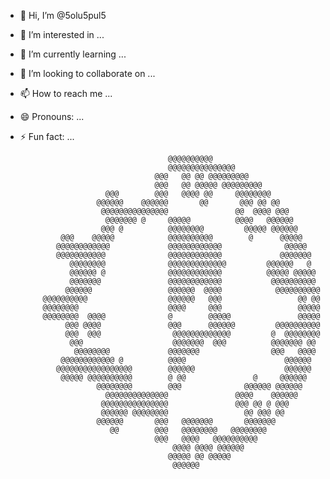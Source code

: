 - 👋 Hi, I’m @5olu5pul5
- 👀 I’m interested in ...
- 🌱 I’m currently learning ...
- 💞️ I’m looking to collaborate on ...
- 📫 How to reach me ...
- 😄 Pronouns: ...
- ⚡ Fun fact: ...
                                                                  
                                                                                   
                                       @@@@@@@@@@                                  
                                       @@@@@@@@@@@@@@@                             
                                    @@@   @@ @@ @@@@@@@@@                          
                                    @@@   @@ @@@@@ @@@@@@@@@                       
                         @@@        @@@   @@@@ @@     @@@@@@@@                     
                       @@@@@@    @@@@@@       @@       @@@ @@ @@                   
                        @@@@@@@@@@@@@@@               @@  @@@@ @@@                 
                         @@@@@@@ @     @@@@@          @@@@   @@@@@@                
                        @@@ @          @@@@@@@@         @@@@@ @@@@@@               
               @@@    @@@@@            @@@@@@@@@@        @      @@@@@              
              @@@@@@@@@@@@             @@@@@@@@@@@@              @@@@@             
              @@@@@@@@@@@              @@@@@@@@@@@@             @@@@@@@            
                 @@@@@@@@              @@@@@@@@@@@@@         @@@@@@   @            
                 @@@@@@ @              @@@@@@@@@@@@          @@@@@ @@@@@           
                 @@@@@@@               @@@@@@@@@@@@           @@@@@@@@@@           
                @@@@@@                 @@@@@@  @@@@            @@@@@@@@@@          
           @@@@@@@@@@                  @@@@@@   @@@                 @@ @@          
           @@@@@@@@                    @@@@     @@@                 @@@@@          
           @@@@@@@@  @@@@              @        @@@@@               @@@@@          
                @@@ @@@@               @@@      @@@@@@         @@@@@@@@@@          
                @@@  @@@                @@@@@@@@@@@@@         @  @@@@@@@@          
                 @@@                    @@@@@@@  @@@          @@@@@@@ @@           
                  @@@@@@@@             @@@@@@@                @@@   @@@@           
               @@@@@@@@@@@@ @          @@@@                      @@@@@@            
              @@@@@@@@@@@@@@@@@        @@@@@@                    @@@@@@            
               @@@@@ @@@@@@@@@@        @ @@               @     @@@@@@             
                       @@@@@@@@        @@@              @@@@@@ @@@@@@              
                         @@@@@@@@@@@@@@               @@@@    @@@@@@               
                        @@@@@@@@@@@@@@@               @@@ @@ @ @@@                 
                        @@@@@@ @@@@@@@@                 @@ @@@ @@                  
                       @@@@@@       @@@   @@@@@@@       @@@@@@@                    
                          @@        @@@   @@@@@@@@   @@@@@@@@                      
                                    @@@   @@@@   @@@@@@@@@@                        
                                        @@@@ @@@@ @@@@@@                           
                                       @@@@@ @@ @@@@@                              
                                        @@@@@@                                     
                                                                                   
                                                   
<!---
5olu5pul5/5olu5pul5 is a ✨ special ✨ repository because its `README.md` (this file) appears on your GitHub profile.
You can click the Preview link to take a look at your changes.
--->
